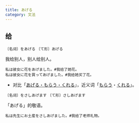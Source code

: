 ```yaml
---
title: あげる
category: 文法
---
```


## 给

`〔名词〕をあげる`
`〔て形〕あげる`

我给别人，别人给别人。

```example
私は彼女に花をあげました。#我给了她花。
私は彼女に花を買ってあげました。#我给她买了花。
```

- 对比「[あげる・もらう・くれる](ageru-morau-kureru)」，近义词「[もらう](morau)・[くれる](kureru)」。

`〔名词〕をさしあげます`
`〔て形〕さしあげます`

「あげる」的敬语。

```example
私は先生にお土産をさしあげました。#我给了老师礼物。
```
